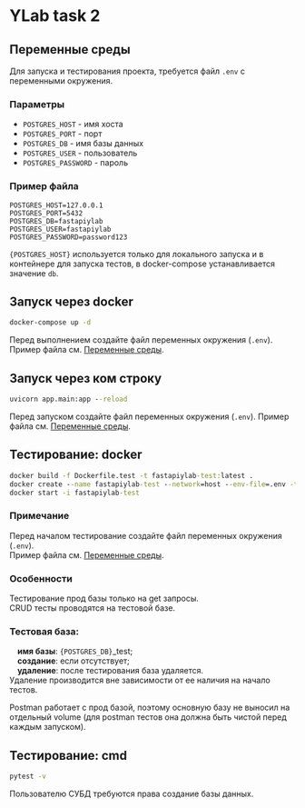 # YLab task 2

## Переменные среды
Для запуска и тестирования проекта, требуется файл `.env` с переменными окружения.
### Параметры
- `POSTGRES_HOST` - имя хоста
- `POSTGRES_PORT` - порт
- `POSTGRES_DB` - имя базы данных
- `POSTGRES_USER` - пользователь
- `POSTGRES_PASSWORD` - пароль

### Пример файла
```
POSTGRES_HOST=127.0.0.1
POSTGRES_PORT=5432
POSTGRES_DB=fastapiylab
POSTGRES_USER=fastapiylab
POSTGRES_PASSWORD=password123
```
`{POSTGRES_HOST}` используется только для локального запуска и в контейнере для запуска тестов, в docker-compose устанавливается значение `db`.

## Запуск через docker
```bat
docker-compose up -d
```
Перед выполнением создайте файл переменных окружения (`.env`). Пример файла см. [Переменные среды](#пример-файла).

## Запуск через ком строку
```bat
uvicorn app.main:app --reload
```
Перед запуском создайте файл переменных окружения (`.env`). Пример файла см. [Переменные среды](#пример-файла).

## Тестирование: docker
```bat
docker build -f Dockerfile.test -t fastapiylab-test:latest .
docker create --name fastapiylab-test --network=host --env-file=.env -t fastapiylab-test:latest
docker start -i fastapiylab-test
```
### Примечание
Перед началом тестирование создайте файл переменных окружения (`.env`).  
Пример файла см. [Переменные среды](#пример-файла).
### Особенности
Тестирование прод базы только на get запросы.  
CRUD тесты проводятся на тестовой базе.
### Тестовая база:
&emsp;**имя базы**: `{POSTGRES_DB}`_test;  
&emsp;**создание**: если отсутствует;  
&emsp;**удаление**: после тестирования база удаляется.  
Удаление производится вне зависимости от ее наличия на начало тестов.  

Postman работает с прод базой, поэтому основную базу не выносил на отдельный volume
(для postman тестов она должна быть чистой перед каждым запуском). 

## Тестирование: cmd
```bat
pytest -v
```
Пользователю СУБД требуются права создание базы данных.  
